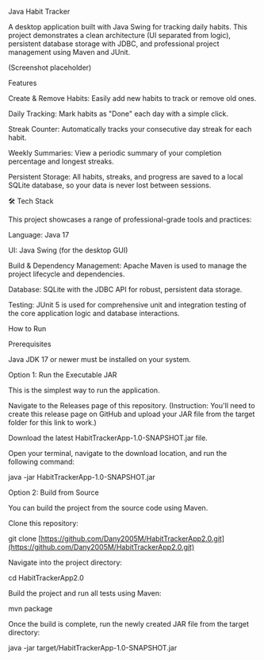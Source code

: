 Java Habit Tracker

A desktop application built with Java Swing for tracking daily habits. This project demonstrates a clean architecture (UI separated from logic), persistent database storage with JDBC, and professional project management using Maven and JUnit.

<!--
INSTRUCTIONS:

Take a screenshot of your application running.

Save it as "https://www.google.com/search?q=habittracker-gui.png" in the root folder of this project.

Replace the line below with:
-->

(Screenshot placeholder)

Features

Create & Remove Habits: Easily add new habits to track or remove old ones.

Daily Tracking: Mark habits as "Done" each day with a simple click.

Streak Counter: Automatically tracks your consecutive day streak for each habit.

Weekly Summaries: View a periodic summary of your completion percentage and longest streaks.

Persistent Storage: All habits, streaks, and progress are saved to a local SQLite database, so your data is never lost between sessions.

🛠️ Tech Stack

This project showcases a range of professional-grade tools and practices:

Language: Java 17

UI: Java Swing (for the desktop GUI)

Build & Dependency Management: Apache Maven is used to manage the project lifecycle and dependencies.

Database: SQLite with the JDBC API for robust, persistent data storage.

Testing: JUnit 5 is used for comprehensive unit and integration testing of the core application logic and database interactions.

How to Run

Prerequisites

Java JDK 17 or newer must be installed on your system.

Option 1: Run the Executable JAR

This is the simplest way to run the application.

Navigate to the Releases page of this repository.
(Instruction: You'll need to create this release page on GitHub and upload your JAR file from the target folder for this link to work.)

Download the latest HabitTrackerApp-1.0-SNAPSHOT.jar file.

Open your terminal, navigate to the download location, and run the following command:

java -jar HabitTrackerApp-1.0-SNAPSHOT.jar


Option 2: Build from Source

You can build the project from the source code using Maven.

Clone this repository:

git clone [https://github.com/Dany2005M/HabitTrackerApp2.0.git](https://github.com/Dany2005M/HabitTrackerApp2.0.git)


Navigate into the project directory:

cd HabitTrackerApp2.0


Build the project and run all tests using Maven:

mvn package


Once the build is complete, run the newly created JAR file from the target directory:

java -jar target/HabitTrackerApp-1.0-SNAPSHOT.jar
